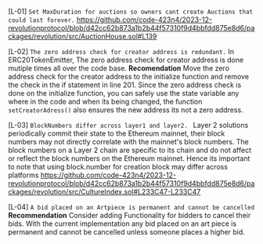 [L-01] `Set MaxDuration for auctions so owners cant create Auctions that could last forever.` 
https://github.com/code-423n4/2023-12-revolutionprotocol/blob/d42cc62b873a1b2b44f57310f9d4bbfdd875e8d6/packages/revolution/src/AuctionHouse.sol#L139

[L-02] `The zero address check for creator address is redundant.` 
In ERC20TokenEmitter, The zero address check for creator address is done mutiple times all over the code base. 
**Recomendation**
Move the zero address check for the creator address to the initialize function and remove the check in the if statement in line 201. Since the zero address check is done on the initialize function, you can safely use the state variable any where in the code and when its being changed, the function `setCreatorAdress()` also ensures the new address its not a zero address. 

[L-03] `BlockNumbers differ across layer1 and layer2. `
Layer 2 solutions periodically commit their state to the Ethereum mainnet, their block numbers may not directly correlate with the mainnet's block numbers. The block numbers on a Layer 2 chain are specific to its chain and do not affect or reflect the block numbers on the Ethereum mainnet. Hence its important to note that using block.number for creation block may differ across platforms
https://github.com/code-423n4/2023-12-revolutionprotocol/blob/d42cc62b873a1b2b44f57310f9d4bbfdd875e8d6/packages/revolution/src/CultureIndex.sol#L233C47-L233C47

[L-04] `A bid placed on an Artpiece is permanent and cannot be cancelled`
**Recommendation**
Consider adding Functionality for bidders to cancel their bids. With the current implementation any bid placed on an art piece is permanent and cannot be cancelled unless someone places a higher bid. 